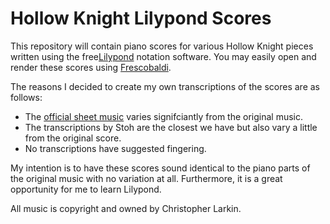 # Hollow Knight Lilypond Scores

This repository will contain piano scores for various Hollow Knight pieces written using the free[Lilypond](https://lilypond.org/) notation software.  You may easily open and render these scores using [Frescobaldi](https://frescobaldi.org/).

The reasons I decided to create my own transcriptions of the scores are as follows:

* The [official sheet music](https://themateriastore.com/products/hollow-knight-piano-collections-digital-sheet-music) varies signifciantly from the original music.
* The transcriptions by Stoh are the closest we have but also vary a little from the original score.
* No transcriptions have suggested fingering.

My intention is to have these scores sound identical to the piano parts of the original music with no variation at all.  Furthermore, it is a great opportunity for me to learn Lilypond.

All music is copyright and owned by Christopher Larkin.
